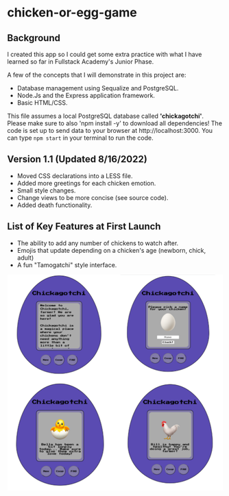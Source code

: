 # chicken-or-egg-game

<h2>Background</h2>

<p>I created this app so I could get some extra practice with what I have learned so far in Fullstack Academy's Junior Phase.</p>
<p>A few of the concepts that I will demonstrate in this project are:</p>
<ul>
  <li>Database management using Sequalize and PostgreSQL.</li>
  <li>Node.Js and the Express application framework.</li>
  <li>Basic HTML/CSS.</li>
</ul>
<p>This file assumes a local PostgreSQL database called <strong>'chickagotchi'</strong>. Please make sure to also 'npm install -y' to download all dependencies! The code is set up to send data to your browser at http://localhost:3000. You can type <code>npm start</code> in your terminal to run the code.</p>
<h2>Version 1.1 (Updated 8/16/2022)</h2>
<ul>
  <li>Moved CSS declarations into a LESS file.</li>
  <li>Added more greetings for each chicken emotion.</li>
  <li>Small style changes.</li>
  <li>Change views to be more concise (see source code).</li>
  <li>Added death functionality.</li>
</ul>
<h2>List of Key Features at First Launch</h2>
<ul>
  <li>The ability to add any number of chickens to watch after.</li>
  <li>Emojis that update depending on a chicken's age (newborn, chick, adult)</li>
  <li>A fun "Tamogatchi" style interface.</li>
</ul>

![Alt text](public/V1_Screenshots.png "Version 1 Screenshots")
